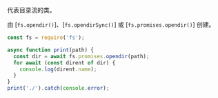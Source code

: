 <!-- YAML
added: v12.12.0
-->

代表目录流的类。

由 [`fs.opendir()`]、[`fs.opendirSync()`] 或 [`fs.promises.opendir()`] 创建。

```js
const fs = require('fs');

async function print(path) {
  const dir = await fs.promises.opendir(path);
  for await (const dirent of dir) {
    console.log(dirent.name);
  }
}
print('./').catch(console.error);
```

